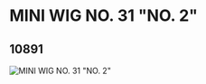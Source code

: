 # MINI WIG NO. 31 "NO. 2"
## 10891
![MINI WIG NO. 31 "NO. 2"](https://lc-www-live-s.legocdn.com/media/bricks/5/2/6008194.jpg)